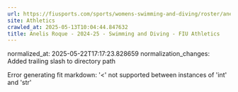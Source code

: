 ```yaml
---
url: https://fiusports.com/sports/womens-swimming-and-diving/roster/anelis-roque/12845/
site: Athletics
crawled_at: 2025-05-13T10:04:44.847632
title: Anelis Roque - 2024-25 - Swimming and Diving - FIU Athletics
---
```

normalized_at: 2025-05-22T17:17:23.828659
normalization_changes: Added trailing slash to directory path

Error generating fit markdown: '<' not supported between instances of 'int' and 'str'